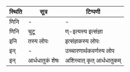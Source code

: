 | स्थिति | सूत्र | टिप्पणी |
| ----- | ------- | ------ |
| णिनि | - | - |
| णिनि | चुटू | ण्-इत्यस्य इत्संज्ञा |
| इनि | तस्य लोपः | इत्संज्ञकस्य लोपः |
| इन् | - | उच्चारणार्थकवर्णस्य लोप |
| इन् | आर्धधातुकं शेषः | अशित्त्वात् कृत् आर्धधातुकम् |

